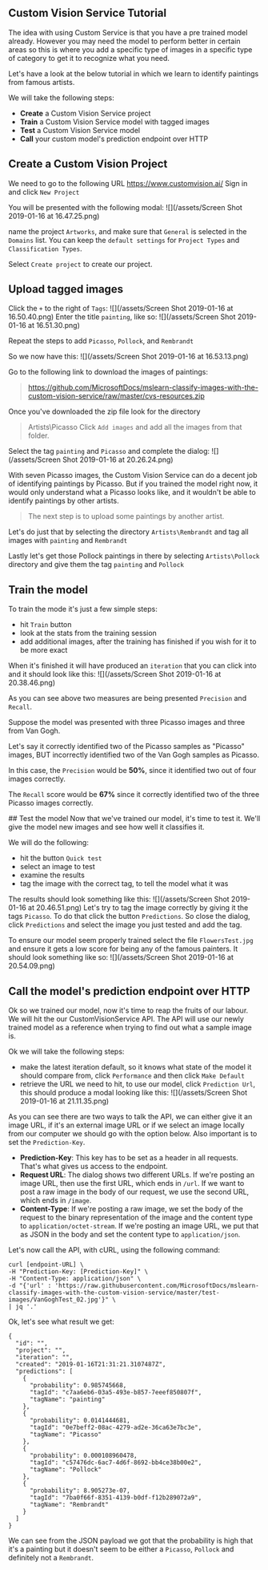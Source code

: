 ## Custom Vision Service Tutorial
The idea with using Custom Service is that you have a pre trained model already. However you may need the model to perform better in certain areas so this is where you add a specific type of images in a specific type of category to get it to recognize what you need.

Let's have a look at the below tutorial in which we learn to identify paintings from famous artists.

We will take the following steps:

- **Create** a Custom Vision Service project
- **Train** a Custom Vision Service model with tagged images
- **Test** a Custom Vision Service model
- **Call** your custom model's prediction endpoint over HTTP

## Create a Custom Vision Project

We need to go to the following URL https://www.customvision.ai/
Sign in and click `New Project`

You will be presented with the following modal:
![](/assets/Screen Shot 2019-01-16 at 16.47.25.png)

name the project `Artworks`, and make sure that `General` is selected in the `Domains` list. You can keep the `default settings` for `Project Types` and `Classification Types`. 

Select `Create project` to create our project.

## Upload tagged images
Click the `+` to the right of `Tags`:
![](/assets/Screen Shot 2019-01-16 at 16.50.40.png) 
Enter the title `painting`, like so:
![](/assets/Screen Shot 2019-01-16 at 16.51.30.png)

Repeat the steps to add `Picasso`, `Pollock`, and `Rembrandt`

So we now have this:
![](/assets/Screen Shot 2019-01-16 at 16.53.13.png)

Go to the following link to download the images of paintings:
> https://github.com/MicrosoftDocs/mslearn-classify-images-with-the-custom-vision-service/raw/master/cvs-resources.zip

Once you've downloaded the zip file look for the directory 
> Artists\Picasso
Click `Add images` and add all the images from that folder.

Select the tag `painting` and `Picasso` and complete the dialog:
![](/assets/Screen Shot 2019-01-16 at 20.26.24.png)

With seven Picasso images, the Custom Vision Service can do a decent job of identifying paintings by Picasso. But if you trained the model right now, it would only understand what a Picasso looks like, and it wouldn't be able to identify paintings by other artists. 

> The next step is to upload some paintings by another artist.

Let's do just that by selecting the directory `Artists\Rembrandt` and tag all images with `painting` and `Rembrandt`

Lastly let's get those Pollock paintings in there by selecting `Artists\Pollock` directory and give them the tag `painting` and `Pollock`

## Train the model
To train the mode it's just a few simple steps:
- hit `Train` button
- look at the stats from the training session
- add additional images, after the training has finished if you wish for it to be more exact

When it's finished it will have produced an `iteration` that you can click into and it should look like this:
![](/assets/Screen Shot 2019-01-16 at 20.38.46.png)

As you can see above two measures are being presented `Precision` and `Recall`.

Suppose the model was presented with three Picasso images and three from Van Gogh. 

Let's say it correctly identified two of the Picasso samples as "Picasso" images, BUT incorrectly identified two of the Van Gogh samples as Picasso. 

In this case, the `Precision` would be **50%**, since it identified two out of four images correctly. 

The `Recall` score would be **67%** since it correctly identified two of the three Picasso images correctly.

## Test the model
Now that we've trained our model, it's time to test it. We'll give the model new images and see how well it classifies it.

We will do the following:
- hit the button `Quick test`
- select an image to test
- examine the results
- tag the image with the correct tag, to tell the model what it was

The results should look something like this:
![](/assets/Screen Shot 2019-01-16 at 20.46.51.png)
Let's try to tag the image correctly by giving it the tags `Picasso`. To do that click the button `Predictions`. So close the dialog, click `Predictions` and select the image you just tested and add the tag.

To ensure our model seem properly trained select the file `FlowersTest.jpg` and ensure it gets a low score for being any of the famous painters. It should look something like so:
![](/assets/Screen Shot 2019-01-16 at 20.54.09.png)

## Call the model's prediction endpoint over HTTP
Ok so we trained our model, now it's time to reap the fruits of our labour. We will hit the our CustomVisionService API. The API will use our newly trained model as a reference when trying to find out what a sample image is.

Ok we will take the following steps:

- make the latest iteration default, so it knows what state of the model it should compare from, click `Performance` and then click `Make Default`
- retrieve the URL we need to hit, to use our model, click `Prediction Url`, this should produce a modal looking like this:
![](/assets/Screen Shot 2019-01-16 at 21.11.35.png)

As you can see there are two ways to talk the API, we can either give it an image URL, if it's an external image URL or if we select an image locally from our computer we should go with the option below. Also important is to set the `Prediction-Key`.

- **Prediction-Key**: This key has to be set as a header in all requests. That's what gives us access to the endpoint.
- **Request URL**: The dialog shows two different URLs. If we're posting an image URL, then use the first URL, which ends in `/url`. If we want to post a raw image in the body of our request, we use the second URL, which ends in `/image`.
- **Content-Type**: If we're posting a raw image, we set the body of the request to the binary representation of the image and the content type to `application/octet-stream`. If we're posting an image URL, we put that as JSON in the body and set the content type to `application/json`.

Let's now call the API, with cURL, using the following command:

```
curl [endpoint-URL] \
-H "Prediction-Key: [Prediction-Key]" \
-H "Content-Type: application/json" \
-d "{'url' : 'https://raw.githubusercontent.com/MicrosoftDocs/mslearn-classify-images-with-the-custom-vision-service/master/test-images/VanGoghTest_02.jpg'}" \
| jq '.'
```
Ok, let's see what result we get:

```
{
  "id": "",
  "project": "",
  "iteration": "",
  "created": "2019-01-16T21:31:21.3107487Z",
  "predictions": [
    {
      "probability": 0.985745668,
      "tagId": "c7aa6eb6-03a5-493e-b857-7eeef850807f",
      "tagName": "painting"
    },
    {
      "probability": 0.0141444681,
      "tagId": "0e7beff2-08ac-4279-ad2e-36ca63e7bc3e",
      "tagName": "Picasso"
    },
    {
      "probability": 0.000108960478,
      "tagId": "c57476dc-6ac7-4d6f-8692-bb4ce38b00e2",
      "tagName": "Pollock"
    },
    {
      "probability": 8.905273e-07,
      "tagId": "7ba0f66f-8351-4139-b0df-f12b289072a9",
      "tagName": "Rembrandt"
    }
  ]
}
```
We can see from the JSON payload we got that the probability is high that it's a painting but it doesn't seem to be either a `Picasso`, `Pollock` and definitely not a `Rembrandt`.